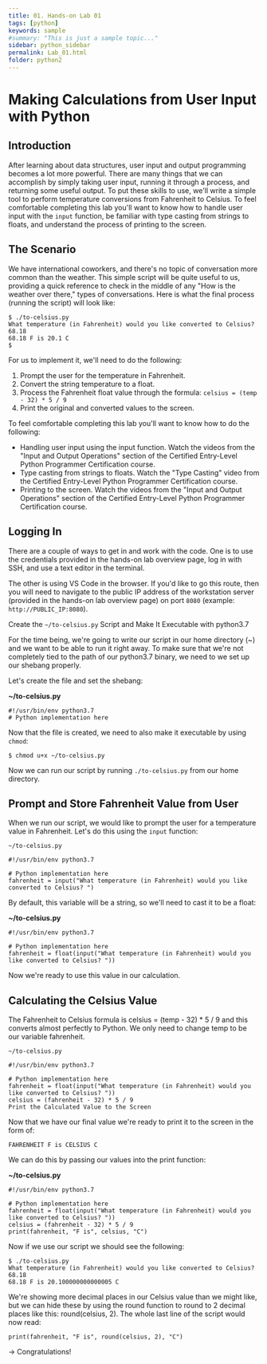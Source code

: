 ```yaml
---
title: 01. Hands-on Lab 01
tags: [python]
keywords: sample
#summary: "This is just a sample topic..."
sidebar: python_sidebar
permalink: Lab_01.html
folder: python2
---
```



# Making Calculations from User Input with Python

## Introduction

After learning about data structures, user input and output programming becomes a lot more powerful. There are many things that we can accomplish by simply taking user input, running it through a process, and returning some useful output. To put these skills to use, we'll write a simple tool to perform temperature conversions from Fahrenheit to Celsius. To feel comfortable completing this lab you'll want to know how to handle user input with the `input` function, be familiar with type casting from strings to floats, and understand the process of printing to the screen.

## The Scenario

We have international coworkers, and there's no topic of conversation more common than the weather. This simple script will be quite useful to us, providing a quick reference to check in the middle of any "How is the weather over there," types of conversations. Here is what the final process (running the script) will look like:

```
$ ./to-celsius.py
What temperature (in Fahrenheit) would you like converted to Celsius? 68.18
68.18 F is 20.1 C
$
```

For us to implement it, we'll need to do the following:

1. Prompt the user for the temperature in Fahrenheit.
2. Convert the string temperature to a float.
3. Process the Fahrenheit float value through the formula: `celsius = (temp - 32) * 5 / 9`
4. Print the original and converted values to the screen.

To feel comfortable completing this lab you'll want to know how to do the following:

* Handling user input using the input function. Watch the videos from the "Input and Output Operations" section of the Certified Entry-Level Python Programmer Certification course.
* Type casting from strings to floats. Watch the "Type Casting" video from the Certified Entry-Level Python Programmer Certification course.
* Printing to the screen. Watch the videos from the "Input and Output Operations" section of the Certified Entry-Level Python Programmer Certification course.

## Logging In

There are a couple of ways to get in and work with the code. One is to use the credentials provided in the hands-on lab overview page, log in with SSH, and use a text editor in the terminal.

The other is using VS Code in the browser. If you'd like to go this route, then you will need to navigate to the public IP address of the workstation server (provided in the hands-on lab overview page) on port `8080` (example: `http://PUBLIC_IP:8080`).

Create the `~/to-celsius.py` Script and Make It Executable with python3.7

For the time being, we're going to write our script in our home directory (~) and we want to be able to run it right away. To make sure that we're not completely tied to the path of our python3.7 binary, we need to we set up our shebang properly.

Let's create the file and set the shebang:

**~/to-celsius.py**

```
#!/usr/bin/env python3.7
# Python implementation here
```

Now that the file is created, we need to also make it executable by using `chmod`:

```
$ chmod u+x ~/to-celsius.py
```

Now we can run our script by running `./to-celsius.py` from our home directory.


## Prompt and Store Fahrenheit Value from User

When we run our script, we would like to prompt the user for a temperature value in Fahrenheit. Let's do this using the `input` function:

`~/to-celsius.py`

```
#!/usr/bin/env python3.7

# Python implementation here
fahrenheit = input("What temperature (in Fahrenheit) would you like converted to Celsius? ")
```

By default, this variable will be a string, so we'll need to cast it to be a float:

**~/to-celsius.py**

```
#!/usr/bin/env python3.7

# Python implementation here
fahrenheit = float(input("What temperature (in Fahrenheit) would you like converted to Celsius? "))
```

Now we're ready to use this value in our calculation.

## Calculating the Celsius Value

The Fahrenheit to Celsius formula is celsius = (temp - 32) * 5 / 9 and this converts almost perfectly to Python. We only need to change temp to be our variable fahrenheit.

```
~/to-celsius.py

#!/usr/bin/env python3.7

# Python implementation here
fahrenheit = float(input("What temperature (in Fahrenheit) would you like converted to Celsius? "))
celsius = (fahrenheit - 32) * 5 / 9
Print the Calculated Value to the Screen
```

Now that we have our final value we're ready to print it to the screen in the form of:

```
FAHRENHEIT F is CELSIUS C
```

We can do this by passing our values into the print function:

**~/to-celsius.py**

```
#!/usr/bin/env python3.7

# Python implementation here
fahrenheit = float(input("What temperature (in Fahrenheit) would you like converted to Celsius? "))
celsius = (fahrenheit - 32) * 5 / 9
print(fahrenheit, "F is", celsius, "C")
```


Now if we use our script we should see the following:

```
$ ./to-celsius.py
What temperature (in Fahrenheit) would you like converted to Celsius? 68.18
68.18 F is 20.100000000000005 C
```


We're showing more decimal places in our Celsius value than we might like, but we can hide these by using the round function to round to 2 decimal places like this: round(celsius, 2). The whole last line of the script would now read:

```
print(fahrenheit, "F is", round(celsius, 2), "C")
```


 -> Congratulations!